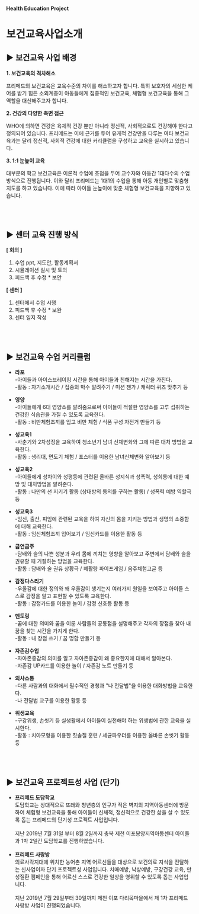 #### Health Education Project
# 보건교육사업소개

## ▶ 보건교육 사업 배경

**1. 보건교육의 격차해소**

프리메드의 보건교육은 교육수준의 차이를 해소하고자 합니다. 특히 보호자의 세심한 케어를 받기 힘든 소외계층이 아동들에게 집중적인 보건교육, 체험형 보건교육을 통해 그 역할을 대신해주고자 합니다. 

**2. 건강의 다양한 측면 접근**

WHO에 의하면 건강은 육체적 건강 뿐만 아니라 정신적, 사회적으로도 건강해야 한다고 정의되어 있습니다. 프리메드는 이에 근거를 두어 유게적 건강만을 다루는 여타 보건교육과는 달리 정신적, 사회적 건강에 대한 커리큘럼을 구성하고 교육을 실시하고 있습니다. 

**3. 1:1 눈높이 교육**

대부분의 학교 보건교육은 이론적 수업에 초점을 두어 교수자와 아동간 1대다수의 수업방식으로 진행됩니다. 이와 달리 프리메드는 1대1의 수업을 통해 아동 개인별로 맞춤형지도를 하고 있습니다. 이에 따라 아이들 눈높이에 맞춘 체험형 보건교육을 지향하고 있습니다.
<br/><br/><br/><br/>
## ▶ 센터 교육 진행 방식
**[ 회의 ]**
1. 수업 ppt, 지도안, 활동계획서
2. 시뮬레이션 실시 및 토의 
3. 피드백 후 수정 * 보안

**[ 센터 ]**
1. 센터에서 수업 시행
2. 피드백 후 수정 * 보완
3. 센터 일지 작성
<br/><br/><br/><br/>
## ▶ 보건교육 수업 커리큘럼
* **라포** <br/>
-아이들과 아이스브레이킹 시간을 통해 아이들과 친해지는 시간을 가진다. <br/>
-활동 : 자기소개시간 / 집중의 박수 알려주기 / 미션 젠가 / 캐릭터 퀴즈 맞추기 등<br/>

* **영양** <br/>
-아이들에게 6대 영양소를 알려줌으로써 아이들이 적절한 영양소를 고루 섭취하는 건강한 식습관을 가질 수 있도록 교육한다.<br/>
-활동 : 비만체험조끼를 입고 비만 체험 / 식품 구성 자전거 만들기 등<br/>

* **성교육1** <br/>
-사춘기와 2차성징을 교육하여 청소년기 남녀 신체변화와 그에 따른 대처 방법을 교육한다.<br/>
-활동 : 생리대, 면도기 체험 / 포스터를 이용한 남녀신체변화 알아보기 등<br/>

* **성교육2** <br/>
-아이들에게 성차이와 성평등에 관련된 올바른 성지식과 성폭력, 성희롱에 대한 예방 및 대처방법을 알려준다.<br/>
-활동 : 나만의 선 지키기 활동 (상대방의 동의를 구하는 활동) / 성폭력 예방 역할극 등

* **성교육3** <br/>
-임신, 출산, 피임에 관련된 교육을 하여 자신의 몸을 지키는 방법과 생명의 소중함에 대해 교육한다.<br/>
-활동 : 임신체험조끼 입어보기 / 임신카드를 이용한 활동 등<br/>

* **금연금주** <br/>
-담배와 술의 나쁜 성분과 우리 몸에 끼치는 영향을 알아보고 주변에서 담배와 술을 권유할 때 거절하는 방법을 교육한다.<br/>
-활동 : 담배와 술 권유 상황극 / 폐활량 파이프게임 / 음주체험고글 등<br/>

* **감정다스리기**<br/>
-우울감에 대한 정의와 왜 우울감이 생기는지 여러가지 원일을 보여주고 아이들 스스로 감정을 알고 표현할 수 있도록 교육한다.<br/>
-활동 : 감정카드를 이용한 놀이 / 감정 신호등 활동 등<br/>

* **멘토링** <br/>
-꿈에 대한 의미와 꿈을 이룬 사람들의 공통점을 설명해주고 각자의 장점을 찾아 내 꿈을 찾는 시간을 가지게 한다.<br/>
-활동 : 내 장점 쓰기 / 꿈 명함 만들기 등<br/>

* **자존감수업** <br/>
-자아존중감의 의미를 알고 자아존중감이 왜 중요한지에 대해서 알아본다. <br/>
-자존감 UP카드를 이용한 놀이 / 자존감 노트 만들기 등<br/>

* **의사소통**<br/>
-다른 사람과의 대화에서 필수적인 경청과 "나 전달법"을 이용한 대화방법을 교육한다.<br/>
-나 전달법 교구를 이용한 활동 등<br/>

* **위생교육**<br/>
-구강위생, 손씻기 등 실생활에서 아이들이 실천해야 하는 위생법에 관한 교육을 실시한다.<br/>
-활동 : 치아모형을 이용한 칫솔질 훈련 / 세균파우더를 이용한 올바른 손씻기 활동 등<br/>
<br/><br/><br/>
## ▶ 보건교육 프로젝트성 사업 (단기)
* **프리메드 도담학교**<br/>
도담학교는 상대적으로 또래와 청년층의 인구가 적은 벽지의 지역아동센터에 방문하여 체험형 보건교육을 통해 아이들이 신체적, 정신적으로 건강한 삶을 살 수 있도록 돕는 프리메드의 단기성 프로젝트 사업입니다. <br/><br/>
지난 2019년 7월 31일 부터 8월 2일까지 충북 제천 이포봉양지역아동센터 아이들과 1박 2일간 도담학교를 진행하였습니다.
<br/><br/>
* **프리메드 사랑방**<br/>
의료사각지대에 위치한 농어촌 지역 어르신들을 대상으로 보건의료 지식을 전달하는 신사업이자 단기 프로젝트성 사업입니다. 치매예방, 낙상예방, 구강건강 교육, 만성질환 캠페인을 통해 어르신 스스로 건강한 일상을 영위할 수 있도록 돕는 사업입니다. <br/><br/>
지난 2019년 7월 29일부터 30일까지 제천 이포 다리목마을에서 제 1차 프리메드 사랑방 사업이 진행되었습니다. 
